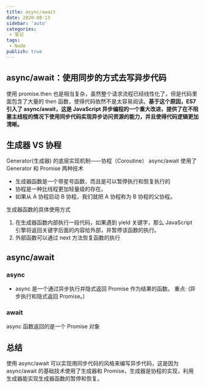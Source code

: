 ```yaml
---
title: async/await
date: 2020-08-13
sidebar: 'auto'
categories:
 - 笔记
tags:
 - Node
publish: true
---
```

##  async/await：使用同步的方式去写异步代码
使用 promise.then 也是相当复杂，虽然整个请求流程已经线性化了，但是代码里面包含了大量的 then 函数，使得代码依然不是太容易阅读。**基于这个原因，ES7 引入了 async/await，这是 JavaScript 异步编程的一个重大改进，提供了在不阻塞主线程的情况下使用同步代码实现异步访问资源的能力，并且使得代码逻辑更加清晰。**

## 生成器 VS 协程
Generator(生成器) 的底层实现机制——协程（Coroutine）
async/await 使用了 Generator 和 Promise 两种技术

- 生成器函数是一个带星号函数，而且是可以暂停执行和恢复执行的
- 协程是一种比线程更加轻量级的存在。
- 如果从 A 协程启动 B 协程，我们就把 A 协程称为 B 协程的父协程。

生成器函数的具体使用方式
1. 在生成器函数内部执行一段代码，如果遇到 yield 关键字，那么 JavaScript 引擎将返回关键字后面的内容给外部，并暂停该函数的执行。
2. 外部函数可以通过 next 方法恢复函数的执行

## async/await
### async
- async 是一个通过异步执行并隐式返回 Promise 作为结果的函数。
重点: (异步执行和隐式返回 Promise。)

### await
async 函数返回的是一个 Promise 对象

## 总结
使用 async/await 可以实现用同步代码的风格来编写异步代码，这是因为 async/await 的基础技术使用了生成器和 Promise，生成器是协程的实现，利用生成器能实现生成器函数的暂停和恢复。